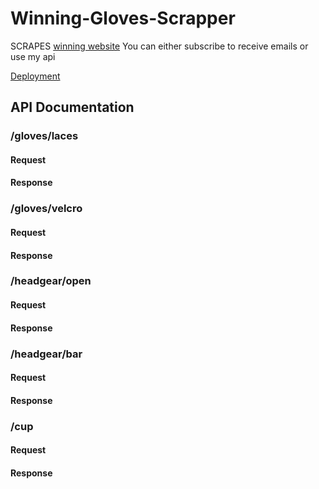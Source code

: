 # Winning-Gloves-Scrapper
SCRAPES [winning website](https://store.winning-usa.com/index.html)
You can either subscribe to receive emails or use my api

[Deployment]()

## API Documentation

### /gloves/laces
#### Request
#### Response

### /gloves/velcro
#### Request
#### Response

### /headgear/open
#### Request
#### Response

### /headgear/bar
#### Request
#### Response

### /cup
#### Request
#### Response
